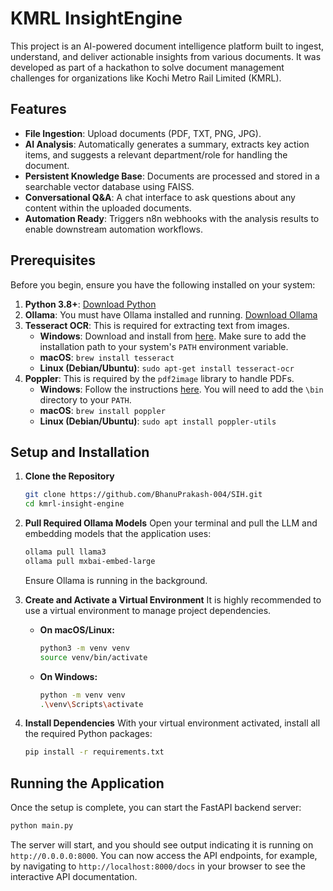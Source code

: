 # KMRL InsightEngine

This project is an AI-powered document intelligence platform built to ingest, understand, and deliver actionable insights from various documents. It was developed as part of a hackathon to solve document management challenges for organizations like Kochi Metro Rail Limited (KMRL).

## Features

-   **File Ingestion**: Upload documents (PDF, TXT, PNG, JPG).
-   **AI Analysis**: Automatically generates a summary, extracts key action items, and suggests a relevant department/role for handling the document.
-   **Persistent Knowledge Base**: Documents are processed and stored in a searchable vector database using FAISS.
-   **Conversational Q&A**: A chat interface to ask questions about any content within the uploaded documents.
-   **Automation Ready**: Triggers n8n webhooks with the analysis results to enable downstream automation workflows.

## Prerequisites

Before you begin, ensure you have the following installed on your system:

1.  **Python 3.8+**: [Download Python](https://www.python.org/downloads/)
2.  **Ollama**: You must have Ollama installed and running. [Download Ollama](https://ollama.com/)
3.  **Tesseract OCR**: This is required for extracting text from images.
    -   **Windows**: Download and install from [here](https://github.com/UB-Mannheim/tesseract/wiki). Make sure to add the installation path to your system's `PATH` environment variable.
    -   **macOS**: `brew install tesseract`
    -   **Linux (Debian/Ubuntu)**: `sudo apt-get install tesseract-ocr`
4.  **Poppler**: This is required by the `pdf2image` library to handle PDFs.
    -   **Windows**: Follow the instructions [here](https://github.com/oschwartz10612/poppler-windows/releases/). You will need to add the `\bin` directory to your `PATH`.
    -   **macOS**: `brew install poppler`
    -   **Linux (Debian/Ubuntu)**: `sudo apt install poppler-utils`

## Setup and Installation

1.  **Clone the Repository**
    ```bash
    git clone https://github.com/BhanuPrakash-004/SIH.git
    cd kmrl-insight-engine
    ```

2.  **Pull Required Ollama Models**
    Open your terminal and pull the LLM and embedding models that the application uses:
    ```bash
    ollama pull llama3
    ollama pull mxbai-embed-large
    ```
    Ensure Ollama is running in the background.

3.  **Create and Activate a Virtual Environment**
    It is highly recommended to use a virtual environment to manage project dependencies.

    * **On macOS/Linux:**
        ```bash
        python3 -m venv venv
        source venv/bin/activate
        ```

    * **On Windows:**
        ```bash
        python -m venv venv
        .\venv\Scripts\activate
        ```

4.  **Install Dependencies**
    With your virtual environment activated, install all the required Python packages:
    ```bash
    pip install -r requirements.txt
    ```

## Running the Application

Once the setup is complete, you can start the FastAPI backend server:

```bash
python main.py
```

The server will start, and you should see output indicating it is running on `http://0.0.0.0:8000`. You can now access the API endpoints, for example, by navigating to `http://localhost:8000/docs` in your browser to see the interactive API documentation.